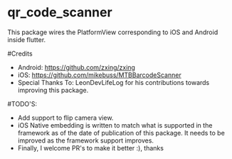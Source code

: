 # qr_code_scanner
This package wires the PlatformView corresponding to iOS and Android inside flutter.

#Credits
* Android: https://github.com/zxing/zxing
* iOS: https://github.com/mikebuss/MTBBarcodeScanner
* Special Thanks To: LeonDevLifeLog for his contributions towards improving this package.

#TODO'S:
* Add support to flip camera view.
* iOS Native embedding is written to match what is supported in the framework as of the date of publication of this package. It needs to be improved as the framework support improves.
* Finally, I welcome PR's to make it better :), thanks